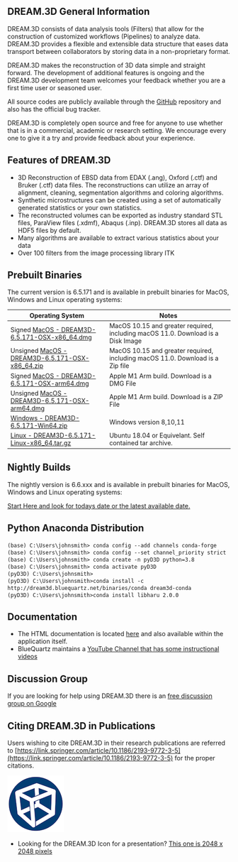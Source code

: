 ## DREAM.3D General Information

DREAM.3D consists of data analysis tools (Filters) that allow for the construction of customized workflows (Pipelines) to analyze data. DREAM.3D provides a flexible and extensible data structure that eases data transport between collaborators by storing data in a non-proprietary format.

DREAM.3D makes the reconstruction of 3D data simple and straight forward. The development of additional features is ongoing and the DREAM.3D development team welcomes your feedback whether you are a first time user or seasoned user.

All source codes are publicly available through the [GitHub](http://www.github.com/bluequartzsoftware/DREAM3D) repository and also has the official bug tracker.

DREAM.3D is completely open source and free for anyone to use whether that is in a commercial, academic or research setting. We encourage every one to give it a try and provide feedback about your experience.

## Features of DREAM.3D

+ 3D Reconstruction of EBSD data from EDAX (.ang), Oxford (.ctf) and Bruker (.ctf) data files. The reconstructions can utilize an array of alignment, cleaning, segmentation algorithms and coloring algorithms.
+ Synthetic microstructures can be created using a set of automatically generated statistics or your own statistics.
+ The reconstructed volumes can be exported as industry standard STL files, ParaView files (.xdmf), Abaqus (.inp). DREAM.3D stores all data as HDF5 files by default.
+ Many algorithms are available to extract various statistics about your data
+ Over 100 filters from the image processing library ITK

## Prebuilt Binaries

The current version is 6.5.171 and is available in prebuilt binaries for MacOS, Windows and Linux operating systems:

| Operating System | Notes |
|------------------|----------------------|
| Signed [MacOS - DREAM3D-6.5.171-OSX-x86_64.dmg](http://dream3d.bluequartz.net/binaries/DREAM3D-6.5.171-OSX-x86_64.dmg) | MacOS 10.15 and greater required, including macOS 11.0. Download is a Disk Image |
| Unsigned [MacOS - DREAM3D-6.5.171-OSX-x86_64.zip](http://dream3d.bluequartz.net/binaries/DREAM3D-6.5.171-OSX-x86_64.zip) | MacOS 10.15 and greater required, including macOS 11.0. Download is a Zip file |
| Signed [MacOS - DREAM3D-6.5.171-OSX-arm64.dmg](http://dream3d.bluequartz.net/binaries/DREAM3D-6.5.171-OSX-arm64.dmg) | Apple M1 Arm build. Download is a DMG File |
| Unsigned [MacOS - DREAM3D-6.5.171-OSX-arm64.dmg](http://dream3d.bluequartz.net/binaries/DREAM3D-6.5.171-OSX-arm64.dmg) | Apple M1 Arm build. Download is a ZIP File |
| [Windows - DREAM3D-6.5.171-Win64.zip](http://dream3d.bluequartz.net/binaries/DREAM3D-6.5.171-Win64.zip) | Windows version 8,10,11 |
| [Linux - DREAM3D-6.5.171-Linux-x86_64.tar.gz](http://dream3d.bluequartz.net/binaries/DREAM3D-6.5.171-Linux-x86_64.tar.gz) | Ubuntu 18.04 or Equivelant. Self contained tar archive.  |


## Nightly Builds

The nightly version is 6.6.xxx and is available in prebuilt binaries for MacOS, Windows and Linux operating systems:

[Start Here and look for todays date or the latest available date.](http://dream3d.bluequartz.net/binaries/experimental)

## Python Anaconda Distribution

```lang-console
(base) C:\Users\johnsmith> conda config --add channels conda-forge
(base) C:\Users\johnsmith> conda config --set channel_priority strict
(base) C:\Users\johnsmith> conda create -n pyD3D python=3.8
(base) C:\Users\johnsmith> conda activate pyD3D
(pyD3D) C:\Users\johnsmith> 
(pyD3D) C:\Users\johnsmith>conda install -c http://dream3d.bluequartz.net/binaries/conda dream3d-conda
(pyD3D) C:\Users\johnsmith>conda install libharu 2.0.0
```

## Documentation

+ The HTML documentation is located [here](http://www.dream3d.io) and also available within the application itself.
+ BlueQuartz maintains a [YouTube Channel that has some instructional videos](https://www.youtube.com/channel/UCjeF8pFMzET5ZN3vsBHATpg)

## Discussion Group

If you are looking for help using DREAM.3D there is an [free discussion group on Google](https://groups.google.com/g/dream3d-users)

## Citing DREAM.3D in Publications

Users wishing to cite DREAM.3D in their research publications are referred to [https://link.springer.com/article/10.1186/2193-9772-3-5](https://link.springer.com/article/10.1186/2193-9772-3-5) for the proper citations.


![images/DREAM3D_Logo_Small.png](images/DREAM3D_Logo_Small.png)

+ Looking for the DREAM.3D Icon for a presentation? [This one is 2048 x 2048 pixels](images/DREAM3D_Logo.png)

